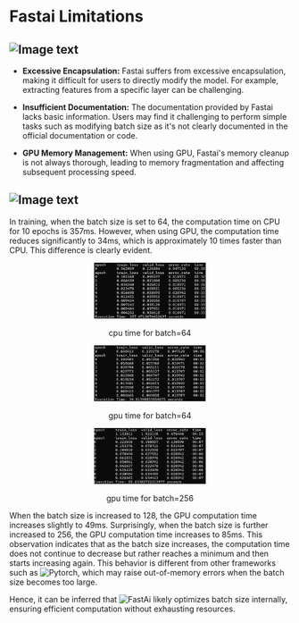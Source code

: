# Fastai Limitations
## ![Image text](https://img.shields.io/badge/Limitations-grey?style=for-the-badge&logo=javascript)

- **Excessive Encapsulation:** Fastai suffers from excessive encapsulation, making it difficult for users to directly modify the model. For example, extracting features from a specific layer can be challenging.

- **Insufficient Documentation:** The documentation provided by Fastai lacks basic information. Users may find it challenging to perform simple tasks such as modifying batch size as it's not clearly documented in the official documentation or code.

- **GPU Memory Management:** When using GPU, Fastai's memory cleanup is not always thorough, leading to memory fragmentation and affecting subsequent processing speed.

## ![Image text](https://img.shields.io/badge/My%20Own%20Think-grey?style=for-the-badge&logo=javascript)

In training, when the batch size is set to 64, the computation time on CPU for 10 epochs is 357ms. However, when using GPU, the computation time reduces significantly to 34ms, which is approximately 10 times faster than CPU. This difference is clearly evident.

 <div align="center">
  <img src="https://github.com/ShinYizila/ShinYizila.github.io/raw/new/imageDir/cpu64.bmp" width="200" height="100"/>
  <p>cpu time for batch=64</p>
  </div>
   <div align="center">
  <img src="https://github.com/ShinYizila/ShinYizila.github.io/raw/new/imageDir/gpu64.bmp" width="200" height="100"/>
  <p>gpu time for batch=64</p>
  </div>
   <div align="center">
  <img src="https://github.com/ShinYizila/ShinYizila.github.io/raw/new/imageDir/gpu256.bmp" width="200" height="100"/>
  <p>gpu time for batch=256</p>
  </div>
  
When the batch size is increased to 128, the GPU computation time increases slightly to 49ms. Surprisingly, when the batch size is further increased to 256, the GPU computation time increases to 85ms. This observation indicates that as the batch size increases, the computation time does not continue to decrease but rather reaches a minimum and then starts increasing again. This behavior is different from other frameworks such as ![Pytorch]( https://img.shields.io/badge/Pytorch-8A2BE2), which may raise out-of-memory errors when the batch size becomes too large.

Hence, it can be inferred that ![FastAi]( https://img.shields.io/badge/FastAi-fedcba) likely optimizes batch size internally, ensuring efficient computation without exhausting resources.
